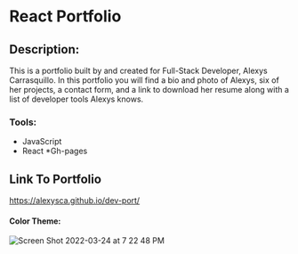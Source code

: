 # React Portfolio 

## Description:
This is a portfolio built by and created for Full-Stack Developer, Alexys Carrasquillo.
In this portfolio you will find a bio and photo of Alexys, six of her projects, a contact form, and a link to download her resume along with a list of developer tools Alexys knows.

### Tools:
* JavaScript
* React 
*Gh-pages

## Link To Portfolio
https://alexysca.github.io/dev-port/

#### Color Theme:
![Screen Shot 2022-03-24 at 7 22 48 PM](https://user-images.githubusercontent.com/92767735/160038006-49c70603-bebc-482c-ac39-2720cbbb7325.png)


